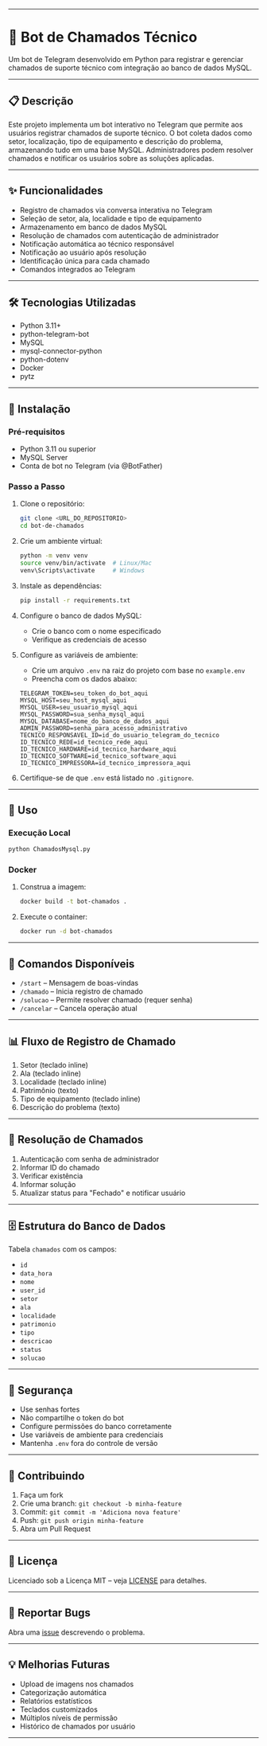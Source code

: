------

# 🤖 Bot de Chamados Técnico

Um bot de Telegram desenvolvido em Python para registrar e gerenciar chamados de suporte técnico com integração ao banco de dados MySQL.

------

## 📋 Descrição

Este projeto implementa um bot interativo no Telegram que permite aos usuários registrar chamados de suporte técnico. O bot coleta dados como setor, localização, tipo de equipamento e descrição do problema, armazenando tudo em uma base MySQL. Administradores podem resolver chamados e notificar os usuários sobre as soluções aplicadas.

------

## ✨ Funcionalidades

- Registro de chamados via conversa interativa no Telegram
- Seleção de setor, ala, localidade e tipo de equipamento
- Armazenamento em banco de dados MySQL
- Resolução de chamados com autenticação de administrador
- Notificação automática ao técnico responsável
- Notificação ao usuário após resolução
- Identificação única para cada chamado
- Comandos integrados ao Telegram

------

## 🛠 Tecnologias Utilizadas

- Python 3.11+
- python-telegram-bot
- MySQL
- mysql-connector-python
- python-dotenv
- Docker
- pytz

------

## 🚀 Instalação

### Pré-requisitos

- Python 3.11 ou superior
- MySQL Server
- Conta de bot no Telegram (via @BotFather)

### Passo a Passo

1. Clone o repositório:

   ```bash
   git clone <URL_DO_REPOSITORIO>
   cd bot-de-chamados
   ```

2. Crie um ambiente virtual:

   ```bash
   python -m venv venv
   source venv/bin/activate  # Linux/Mac
   venv\Scripts\activate     # Windows
   ```

3. Instale as dependências:

   ```bash
   pip install -r requirements.txt
   ```

4. Configure o banco de dados MySQL:

   - Crie o banco com o nome especificado
   - Verifique as credenciais de acesso

5. Configure as variáveis de ambiente:

   - Crie um arquivo `.env` na raiz do projeto com base no `example.env`
   - Preencha com os dados abaixo:

   ```env
   TELEGRAM_TOKEN=seu_token_do_bot_aqui
   MYSQL_HOST=seu_host_mysql_aqui
   MYSQL_USER=seu_usuario_mysql_aqui
   MYSQL_PASSWORD=sua_senha_mysql_aqui
   MYSQL_DATABASE=nome_do_banco_de_dados_aqui
   ADMIN_PASSWORD=senha_para_acesso_administrativo
   TECNICO_RESPONSAVEL_ID=id_do_usuario_telegram_do_tecnico
   ID_TECNICO_REDE=id_tecnico_rede_aqui
   ID_TECNICO_HARDWARE=id_tecnico_hardware_aqui
   ID_TECNICO_SOFTWARE=id_tecnico_software_aqui
   ID_TECNICO_IMPRESSORA=id_tecnico_impressora_aqui
   ```

6. Certifique-se de que `.env` está listado no `.gitignore`.

------

## 📌 Uso

### Execução Local

```bash
python ChamadosMysql.py
```

### Docker

1. Construa a imagem:

   ```bash
   docker build -t bot-chamados .
   ```

2. Execute o container:

   ```bash
   docker run -d bot-chamados
   ```

------

## 🤖 Comandos Disponíveis

- `/start` – Mensagem de boas-vindas
- `/chamado` – Inicia registro de chamado
- `/solucao` – Permite resolver chamado (requer senha)
- `/cancelar` – Cancela operação atual

------

## 📊 Fluxo de Registro de Chamado

1. Setor (teclado inline)
2. Ala (teclado inline)
3. Localidade (teclado inline)
4. Patrimônio (texto)
5. Tipo de equipamento (teclado inline)
6. Descrição do problema (texto)

------

## 🔐 Resolução de Chamados

1. Autenticação com senha de administrador
2. Informar ID do chamado
3. Verificar existência
4. Informar solução
5. Atualizar status para "Fechado" e notificar usuário

------

## 🗄️ Estrutura do Banco de Dados

Tabela `chamados` com os campos:

- `id`
- `data_hora`
- `nome`
- `user_id`
- `setor`
- `ala`
- `localidade`
- `patrimonio`
- `tipo`
- `descricao`
- `status`
- `solucao`

------

## 🚨 Segurança

- Use senhas fortes
- Não compartilhe o token do bot
- Configure permissões do banco corretamente
- Use variáveis de ambiente para credenciais
- Mantenha `.env` fora do controle de versão

------

## 🤝 Contribuindo

1. Faça um fork
2. Crie uma branch: `git checkout -b minha-feature`
3. Commit: `git commit -m 'Adiciona nova feature'`
4. Push: `git push origin minha-feature`
5. Abra um Pull Request

------

## 📄 Licença

Licenciado sob a Licença MIT – veja [LICENSE](LICENSE) para detalhes.

------

## 🐛 Reportar Bugs

Abra uma [issue](https://github.com/seu-usuario/nome-do-repositorio/issues) descrevendo o problema.

------

## 💡 Melhorias Futuras

- Upload de imagens nos chamados
- Categorização automática
- Relatórios estatísticos
- Teclados customizados
- Múltiplos níveis de permissão
- Histórico de chamados por usuário

------

